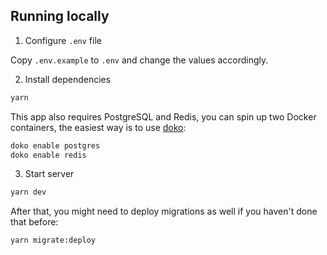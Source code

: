 ## Running locally

1. Configure `.env` file

Copy `.env.example` to `.env` and change the values accordingly.

2. Install dependencies

```bash
yarn
```

This app also requires PostgreSQL and Redis, you can spin up two Docker containers, the easiest way is to use [doko](https://github.com/egoist/doko):

```bash
doko enable postgres
doko enable redis
```

3. Start server

```bash
yarn dev
```

After that, you might need to deploy migrations as well if you haven't done that before:

```bash
yarn migrate:deploy
```
